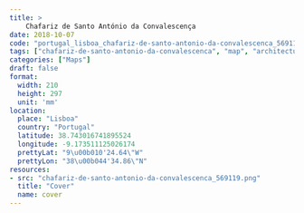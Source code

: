 ```yaml
---
title: > 
    Chafariz de Santo António da Convalescença
date: 2018-10-07
code: "portugal_lisboa_chafariz-de-santo-antonio-da-convalescenca_569119"
tags: ["chafariz-de-santo-antonio-da-convalescenca", "map", "architecture", "buildings", "Lisboa", "Portugal"]
categories: ["Maps"]
draft: false
format:
  width: 210
  height: 297
  unit: 'mm'
location:
  place: "Lisboa"
  country: "Portugal"
  latitude: 38.743016741895524
  longitude: -9.173511125026174
  prettyLat: "9\u00b010'24.64\"W"
  prettyLon: "38\u00b044'34.86\"N"
resources:
- src: "chafariz-de-santo-antonio-da-convalescenca_569119.png"
  title: "Cover"
  name: cover
---
```

